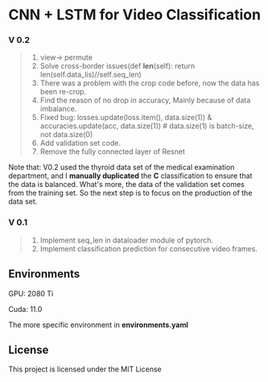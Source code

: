 # CNN + LSTM for Video Classification
### V 0.2

> 1. view-> permute
> 2. Solve cross-border issues(def __len__(self): return len(self.data_lis)//self.seq_len)
> 3. There was a problem with the crop code before, now the data has been re-crop.
> 4. Find the reason of no drop in accuracy, Mainly because of data imbalance.
> 5. Fixed bug: losses.update(loss.item(), data.size(1)) & accuracies.update(acc, data.size(1)) # data.size(1) is batch-size, not data.size(0)
> 6. Add validation set code. 
> 7. Remove the fully connected layer of Resnet

Note that: V0.2 used the thyroid data set of the medical examination department, and I **manually duplicated** the **C** classification to ensure that the data is balanced. What's more, the data of the validation set comes from the training set. So the next step is to focus on the production of the data set.

### V 0.1 

> 1. Implement seq_len in dataloader module of pytorch.
> 2. Implement classification prediction for consecutive  video frames.

## Environments

GPU: 2080 Ti 

Cuda: 11.0 

The more specific environment in **environments.yaml** 

## License

This project is licensed under the MIT License 

